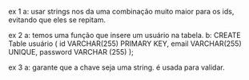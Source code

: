 ex 1
a: usar strings nos da uma combinação muito maior para os ids, evitando que eles se repitam.

ex 2
a: temos uma função que insere um usuário na tabela.
b: CREATE Table usuário (
    id VARCHAR(255) PRIMARY KEY,
    email VARCHAR(255) UNIQUE,
    password VARCHAR (255)
);

ex 3
a: garante que a chave seja uma string. é usada para validar.
